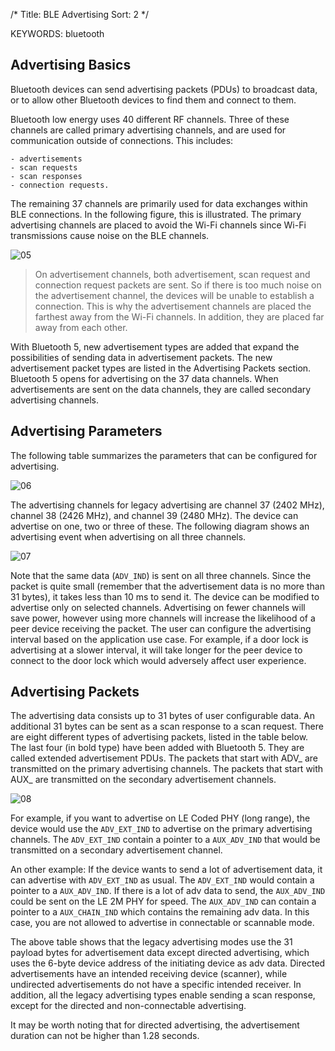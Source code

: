 /*
  Title: BLE Advertising
  Sort: 2
  */

KEYWORDS: bluetooth


## Advertising Basics

Bluetooth devices can send advertising packets (PDUs) to broadcast data, or to allow other Bluetooth devices to find them and connect to them.

Bluetooth low energy uses 40 different RF channels. Three of these channels are called primary advertising channels, and are used for communication outside of connections. This includes:


    - advertisements
    - scan requests
    - scan responses
    - connection requests.

The remaining 37 channels are primarily used for data exchanges within BLE connections. In the following figure, this is illustrated. The primary advertising channels are placed to avoid the Wi-Fi channels since Wi-Fi transmissions cause noise on the BLE channels.

![05](%image_url%/2018/2018050605.png)


>On advertisement channels, both advertisement, scan request and connection request packets are sent. So if there is too much noise on the advertisement channel, the devices will be unable to establish a connection. This is why the advertisement channels are placed the farthest away from the Wi-Fi channels. In addition, they are placed far away from each other.

With Bluetooth 5, new advertisement types are added that expand the possibilities of sending data in advertisement packets. The new advertisement packet types are listed in the Advertising Packets section. Bluetooth 5 opens for advertising on the 37 data channels. When advertisements are sent on the data channels, they are called secondary advertising channels.


## Advertising Parameters

The following table summarizes the parameters that can be configured for advertising.

![06](%image_url%/2018/2018050606.png)


The advertising channels for legacy advertising are channel 37 (2402 MHz), channel 38 (2426 MHz), and channel 39 (2480 MHz). The device can advertise on one, two or three of these. The following diagram shows an advertising event when advertising on all three channels.

![07](%image_url%/2018/2018050607.png)


Note that the same data (`ADV_IND`) is sent on all three channels. Since the packet is quite small (remember that the advertisement data is no more than 31 bytes), it takes less than 10 ms to send it. The device can be modified to advertise only on selected channels. Advertising on fewer channels will save power, however using more channels will increase the likelihood of a peer device receiving the packet. The user can configure the advertising interval based on the application use case. For example, if a door lock is advertising at a slower interval, it will take longer for the peer device to connect to the door lock which would adversely affect user experience.


## Advertising Packets

The advertising data consists up to 31 bytes of user configurable data. An additional 31 bytes can be sent as a scan response to a scan request. There are eight different types of advertising packets, listed in the table below. The last four (in bold type) have been added with Bluetooth 5. They are called extended advertisement PDUs. The packets that start with ADV_ are transmitted on the primary advertising channels. The packets that start with AUX_ are transmitted on the secondary advertisement channels.


![08](%image_url%/2018/2018050608.png)


For example, if you want to advertise on LE Coded PHY (long range), the device would use the `ADV_EXT_IND` to advertise on the primary advertising channels. The `ADV_EXT_IND` contain a pointer to a `AUX_ADV_IND` that would be transmitted on a secondary advertisement channel.

An other example: If the device wants to send a lot of advertisement data, it can advertise with `ADV_EXT_IND` as usual. The `ADV_EXT_IND` would contain a pointer to a `AUX_ADV_IND`. If there is a lot of adv data to send, the `AUX_ADV_IND` could be sent on the LE 2M PHY for speed. The `AUX_ADV_IND` can contain a pointer to a `AUX_CHAIN_IND` which contains the remaining adv data. In this case, you are not allowed to advertise in connectable or scannable mode.

The above table shows that the legacy advertising modes use the 31 payload bytes for advertisement data except directed advertising, which uses the 6-byte device address of the initiating device as adv data. Directed advertisements have an intended receiving device (scanner), while undirected advertisements do not have a specific intended receiver. In addition, all the legacy advertising types enable sending a scan response, except for the directed and non-connectable advertising.


It may be worth noting that for directed advertising, the advertisement duration can not be higher than 1.28 seconds.